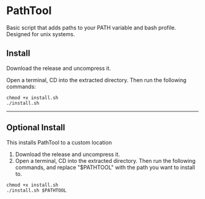 # PathTool
Basic script that adds paths to your PATH variable and bash profile. Designed for unix systems.


## Install

Download the release and uncompress it. 

Open a terminal, CD into the extracted directory. Then run the following commands:

```
chmod +x install.sh
./install.sh
```

***

## Optional Install
This installs PathTool to a custom location

1. Download the release and uncompress it. 
2. Open a terminal, CD into the extracted directory. Then run the following commands, and replace "$PATHTOOL" with the path you want to install to.

```
chmod +x install.sh
./install.sh $PATHTOOL
```
